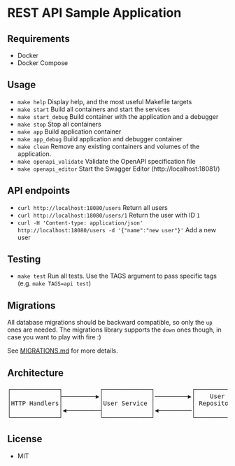 # REST API Sample Application

## Requirements
- Docker
- Docker Compose

## Usage
- `make help` Display help, and the most useful Makefile targets
- `make start` Build all containers and start the services
- `make start_debug` Build container with the application and a debugger
- `make stop` Stop all containers
- `make app` Build application container
- `make app_debug` Build application and debugger container
- `make clean` Remove any existing containers and volumes of the application.
- `make openapi_validate`  Validate the OpenAPI specification file
- `make openapi_editor` Start the Swagger Editor (http://localhost:18081/)

## API endpoints
- `curl http://localhost:18080/users` Return all users
- `curl http://localhost:18080/users/1` Return the user with ID `1`
- `curl -H 'Content-type: application/json' http://localhost:18080/users -d '{"name":"new user"}'` Add a new user

## Testing
- `make test` Run all tests. Use the TAGS argument to pass specific tags (e.g. `make TAGS=api test`)

## Migrations
All database migrations should be backward compatible, so only the `up` ones are needed.
The migrations library supports the `down` ones though, in case you want to play with fire :)

See [MIGRATIONS.md](https://github.com/golang-migrate/migrate/blob/master/MIGRATIONS.md) for more details.

## Architecture
<pre>┌─────────────┐          ┌─────────────┐          ┌─────────────┐          ┌─────────────┐
│             ├─────────▶│             │─────────▶│    User     │─────────▶│             │
│HTTP Handlers│          │User Service │          │ Repository  │          │  Database   │
│             │◀─────────┤             │◀─────────│             │◀─────────┤             │
└─────────────┘          └─────────────┘          └─────────────┘          └─────────────┘</pre>

## License
- MIT

